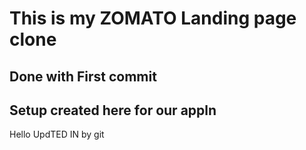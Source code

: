 # This is my ZOMATO Landing page clone

## Done with First commit

## Setup created here for our appln
Hello UpdTED IN by git

